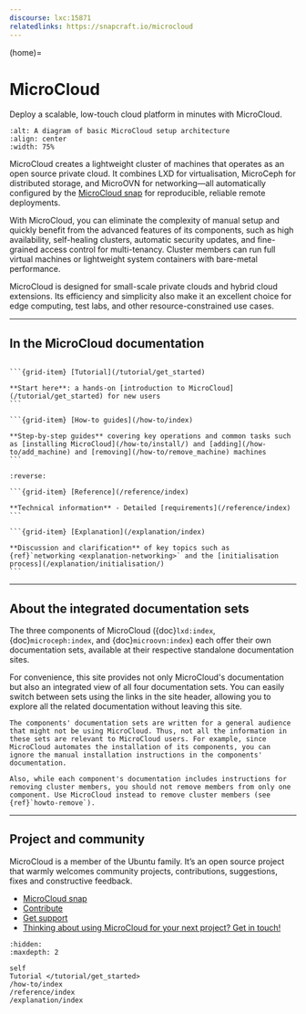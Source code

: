 ```yaml
---
discourse: lxc:15871
relatedlinks: https://snapcraft.io/microcloud
---
```


(home)=
# MicroCloud

Deploy a scalable, low-touch cloud platform in minutes with MicroCloud.

```{figure} /images/microcloud_basic_architecture.svg
:alt: A diagram of basic MicroCloud setup architecture
:align: center
:width: 75%
```

MicroCloud creates a lightweight cluster of machines that operates as an open source private cloud. It combines LXD for virtualisation, MicroCeph for distributed storage, and MicroOVN for networking—all automatically configured by the [MicroCloud snap](https://snapcraft.io/microcloud) for reproducible, reliable remote deployments.

With MicroCloud, you can eliminate the complexity of manual setup and quickly benefit from the advanced features of its components, such as high availability, self-healing clusters, automatic security updates, and fine-grained access control for multi-tenancy. Cluster members can run full virtual machines or lightweight system containers with bare-metal performance.

MicroCloud is designed for small-scale private clouds and hybrid cloud extensions. Its efficiency and simplicity also make it an excellent choice for edge computing, test labs, and other resource-constrained use cases.

---

## In the MicroCloud documentation

````{grid} 1 1 2 2

```{grid-item} [Tutorial](/tutorial/get_started)

**Start here**: a hands-on [introduction to MicroCloud](/tutorial/get_started) for new users
```

```{grid-item} [How-to guides](/how-to/index)

**Step-by-step guides** covering key operations and common tasks such as [installing MicroCloud](/how-to/install/) and [adding](/how-to/add_machine) and [removing](/how-to/remove_machine) machines
```

````

````{grid} 1 1 2 2
:reverse:

```{grid-item} [Reference](/reference/index)

**Technical information** - Detailed [requirements](/reference/index)
```

```{grid-item} [Explanation](/explanation/index)

**Discussion and clarification** of key topics such as {ref}`networking <explanation-networking>` and the [initialisation process](/explanation/initialisation/)
```

````

---

## About the integrated documentation sets

The three components of MicroCloud ({doc}`lxd:index`, {doc}`microceph:index`, and {doc}`microovn:index`) each offer their own documentation sets, available at their respective standalone documentation sites. 

For convenience, this site provides not only MicroCloud's documentation but also an integrated view of all four documentation sets. You can easily switch between sets using the links in the site header, allowing you to explore all the related documentation without leaving this site.

```{note}
The components' documentation sets are written for a general audience that might not be using MicroCloud. Thus, not all the information in these sets are relevant to MicroCloud users. For example, since MicroCloud automates the installation of its components, you can ignore the manual installation instructions in the components' documentation.

Also, while each component's documentation includes instructions for removing cluster members, you should not remove members from only one component. Use MicroCloud instead to remove cluster members (see {ref}`howto-remove`).
```

---

## Project and community

MicroCloud is a member of the Ubuntu family. It’s an open source project that warmly welcomes community projects, contributions, suggestions, fixes and constructive feedback.

- [MicroCloud snap](https://snapcraft.io/microcloud)
- [Contribute](https://github.com/canonical/microcloud)
- [Get support](https://discourse.ubuntu.com/c/lxd/microcloud/)
- [Thinking about using MicroCloud for your next project? Get in touch!](https://canonical.com/microcloud)


```{toctree}
:hidden:
:maxdepth: 2

self
Tutorial </tutorial/get_started>
/how-to/index
/reference/index
/explanation/index
